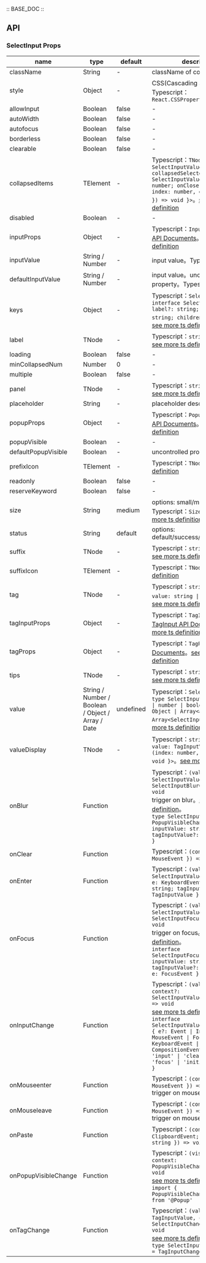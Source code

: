 :: BASE_DOC ::

## API

### SelectInput Props

name | type | default | description | required
-- | -- | -- | -- | --
className | String | - | className of component | N
style | Object | - | CSS(Cascading Style Sheets)，Typescript：`React.CSSProperties` | N
allowInput | Boolean | false | \- | N
autoWidth | Boolean | false | \- | N
autofocus | Boolean | false | \- | N
borderless | Boolean | false | \- | N
clearable | Boolean | false | \- | N
collapsedItems | TElement | - | Typescript：`TNode<{ value: SelectInputValue; collapsedSelectedItems: SelectInputValue; count: number; onClose: (context: { index: number, e?: MouseEvent }) => void }>`。[see more ts definition](https://github.com/Tencent/tdesign-react/blob/develop/packages/components/common.ts) | N
disabled | Boolean | - | \- | N
inputProps | Object | - | Typescript：`InputProps`，[Input API Documents](./input?tab=api)。[see more ts definition](https://github.com/Tencent/tdesign-react/blob/develop/packages/components/select-input/type.ts) | N
inputValue | String / Number | - | input value。Typescript：`string` | N
defaultInputValue | String / Number | - | input value。uncontrolled property。Typescript：`string` | N
keys | Object | - | Typescript：`SelectInputKeys` `interface SelectInputKeys { label?: string; value?: string; children?: string }`。[see more ts definition](https://github.com/Tencent/tdesign-react/blob/develop/packages/components/select-input/type.ts) | N
label | TNode | - | Typescript：`string \| TNode`。[see more ts definition](https://github.com/Tencent/tdesign-react/blob/develop/packages/components/common.ts) | N
loading | Boolean | false | \- | N
minCollapsedNum | Number | 0 | \- | N
multiple | Boolean | false | \- | N
panel | TNode | - | Typescript：`string \| TNode`。[see more ts definition](https://github.com/Tencent/tdesign-react/blob/develop/packages/components/common.ts) | N
placeholder | String | - | placeholder description | N
popupProps | Object | - | Typescript：`PopupProps`，[Popup API Documents](./popup?tab=api)。[see more ts definition](https://github.com/Tencent/tdesign-react/blob/develop/packages/components/select-input/type.ts) | N
popupVisible | Boolean | - | \- | N
defaultPopupVisible | Boolean | - | uncontrolled property | N
prefixIcon | TElement | - | Typescript：`TNode`。[see more ts definition](https://github.com/Tencent/tdesign-react/blob/develop/packages/components/common.ts) | N
readonly | Boolean | false | \- | N
reserveKeyword | Boolean | false | \- | N
size | String | medium | options: small/medium/large。Typescript：`SizeEnum`。[see more ts definition](https://github.com/Tencent/tdesign-react/blob/develop/packages/components/common.ts) | N
status | String | default | options: default/success/warning/error | N
suffix | TNode | - | Typescript：`string \| TNode`。[see more ts definition](https://github.com/Tencent/tdesign-react/blob/develop/packages/components/common.ts) | N
suffixIcon | TElement | - | Typescript：`TNode`。[see more ts definition](https://github.com/Tencent/tdesign-react/blob/develop/packages/components/common.ts) | N
tag | TNode | - | Typescript：`string \| TNode<{ value: string \| number }>`。[see more ts definition](https://github.com/Tencent/tdesign-react/blob/develop/packages/components/common.ts) | N
tagInputProps | Object | - | Typescript：`TagInputProps`，[TagInput API Documents](./tag-input?tab=api)。[see more ts definition](https://github.com/Tencent/tdesign-react/blob/develop/packages/components/select-input/type.ts) | N
tagProps | Object | - | Typescript：`TagProps`，[Tag API Documents](./tag?tab=api)。[see more ts definition](https://github.com/Tencent/tdesign-react/blob/develop/packages/components/select-input/type.ts) | N
tips | TNode | - | Typescript：`string \| TNode`。[see more ts definition](https://github.com/Tencent/tdesign-react/blob/develop/packages/components/common.ts) | N
value | String / Number / Boolean / Object / Array / Date | undefined | Typescript：`SelectInputValue` `type SelectInputValue = string \| number \| boolean \| Date \| Object \| Array<any> \| Array<SelectInputValue>`。[see more ts definition](https://github.com/Tencent/tdesign-react/blob/develop/packages/components/select-input/type.ts) | N
valueDisplay | TNode | - | Typescript：`string \| TNode<{ value: TagInputValue; onClose: (index: number, item?: any) => void }>`。[see more ts definition](https://github.com/Tencent/tdesign-react/blob/develop/packages/components/common.ts) | N
onBlur | Function |  | Typescript：`(value: SelectInputValue, context: SelectInputBlurContext) => void`<br/>trigger on blur。[see more ts definition](https://github.com/Tencent/tdesign-react/blob/develop/packages/components/select-input/type.ts)。<br/>`type SelectInputBlurContext = PopupVisibleChangeContext & { inputValue: string; tagInputValue?: TagInputValue; }`<br/> | N
onClear | Function |  | Typescript：`(context: { e: MouseEvent }) => void`<br/> | N
onEnter | Function |  | Typescript：`(value: SelectInputValue, context: { e: KeyboardEvent; inputValue: string; tagInputValue?: TagInputValue }) => void`<br/> | N
onFocus | Function |  | Typescript：`(value: SelectInputValue, context: SelectInputFocusContext) => void`<br/>trigger on focus。[see more ts definition](https://github.com/Tencent/tdesign-react/blob/develop/packages/components/select-input/type.ts)。<br/>`interface SelectInputFocusContext { inputValue: string; tagInputValue?: TagInputValue; e: FocusEvent }`<br/> | N
onInputChange | Function |  | Typescript：`(value: string, context?: SelectInputValueChangeContext) => void`<br/>[see more ts definition](https://github.com/Tencent/tdesign-react/blob/develop/packages/components/select-input/type.ts)。<br/>`interface SelectInputValueChangeContext { e?: Event \| InputEvent \| MouseEvent \| FocusEvent \| KeyboardEvent \| CompositionEvent; trigger: 'input' \| 'clear' \| 'blur' \| 'focus' \| 'initial' \| 'change' }`<br/> | N
onMouseenter | Function |  | Typescript：`(context: { e: MouseEvent }) => void`<br/>trigger on mouseenter | N
onMouseleave | Function |  | Typescript：`(context: { e: MouseEvent }) => void`<br/>trigger on mouseleave | N
onPaste | Function |  | Typescript：`(context: { e: ClipboardEvent; pasteValue: string }) => void`<br/> | N
onPopupVisibleChange | Function |  | Typescript：`(visible: boolean, context: PopupVisibleChangeContext) => void`<br/>[see more ts definition](https://github.com/Tencent/tdesign-react/blob/develop/packages/components/select-input/type.ts)。<br/>`import { PopupVisibleChangeContext } from '@Popup'`<br/> | N
onTagChange | Function |  | Typescript：`(value: TagInputValue, context: SelectInputChangeContext) => void`<br/>[see more ts definition](https://github.com/Tencent/tdesign-react/blob/develop/packages/components/select-input/type.ts)。<br/>`type SelectInputChangeContext = TagInputChangeContext`<br/> | N
